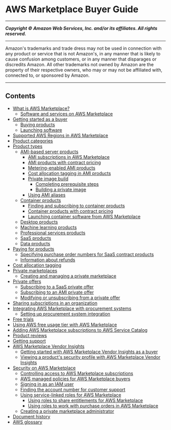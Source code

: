 # AWS Marketplace Buyer Guide

-----
*****Copyright &copy; Amazon Web Services, Inc. and/or its affiliates. All rights reserved.*****

-----
Amazon's trademarks and trade dress may not be used in
connection with any product or service that is not Amazon's,
in any manner that is likely to cause confusion among customers,
or in any manner that disparages or discredits Amazon. All other
trademarks not owned by Amazon are the property of their respective
owners, who may or may not be affiliated with, connected to, or
sponsored by Amazon.

-----
## Contents
+ [What is AWS Marketplace?](what-is-marketplace.md)
   + [Software and services on AWS Marketplace](buyer-software-and-services.md)
+ [Getting started as a buyer](buyer-getting-started.md)
   + [Buying products](buyer-subscribing-to-products.md)
   + [Launching software](buyer-launching-software.md)
+ [Supported AWS Regions in AWS Marketplace](supported-regions.md)
+ [Product categories](buyer-product-categories.md)
+ [Product types](buyer-product-types.md)
   + [AMI-based server products](buyer-server-products.md)
      + [AMI subscriptions in AWS Marketplace](buyer-ami-subscriptions.md)
      + [AMI products with contract pricing](buyer-ami-contracts.md)
      + [Metering-enabled AMI products](buyer-ami-metering-enabled-products.md)
      + [Cost allocation tagging in AMI products](cost-allocation-tagging-ami-marketplace.md)
      + [Private image build](buyer-private-image-build.md)
         + [Completing prerequisite steps](completing-prerequisite-steps.md)
         + [Building a private image](building-a-private-image.md)
      + [Using AMI aliases](buyer-ami-aliases.md)
   + [Container products](buyer-what-is-aws-marketplace-for-containers.md)
      + [Finding and subscribing to container products](buyer-finding-and-subscribing-to-container-products.md)
      + [Container products with contract pricing](buyer-container-contracts.md)
      + [Launching container software from AWS Marketplace](buyer-configuring-a-product.md)
   + [Desktop products](buyer-desktop-products.md)
   + [Machine learning products](product-types-machine-learning-products.md)
   + [Professional services products](buyer-proserv-products.md)
   + [SaaS products](buyer-saas-products.md)
   + [Data products](buyer-data-products.md)
+ [Paying for products](buyer-paying-for-products.md)
   + [Specifying purchase order numbers for SaaS contract products](buyer-purchase-orders.md)
   + [Information about refunds](buyer-refunds.md)
+ [Cost allocation tagging](cost-allocation-tagging.md)
+ [Private marketplaces](private-marketplace.md)
   + [Creating and managing a private marketplace](private-catalog-administration.md)
+ [Private offers](buyer-private-offers.md)
   + [Subscribing to a SaaS private offer](buyer-private-offers-subscribing-saas-private-offer.md)
   + [Subscribing to an AMI private offer](buyer-private-offers-subscribing-ami-private-offer.md)
   + [Modifying or unsubscribing from a private offer](buyer-private-offers-modifying.md)
+ [Sharing subscriptions in an organization](organizations-sharing.md)
+ [Integrating AWS Marketplace with procurement systems](procurement-system-integration.md)
   + [Setting up procurement system integration](procurement-system-integration-setup.md)
+ [Free trials](buyer-free-trials.md)
+ [Using AWS free usage tier with AWS Marketplace](buyer-aws-free-tier.md)
+ [Adding AWS Marketplace subscriptions to AWS Service Catalog](service-catalog.md)
+ [Product reviews](buyer-product-reviews.md)
+ [Getting support](buyer-support.md)
+ [AWS Marketplace Vendor Insights](buyer-vendor-insights.md)
   + [Getting started with AWS Marketplace Vendor Insights as a buyer](buyer-vendor-insights-getting-started.md)
   + [Viewing a product's security profile with AWS Marketplace Vendor Insights](buyer-vendor-view-profile.md)
+ [Security on AWS Marketplace](buyer-security.md)
   + [Controlling access to AWS Marketplace subscriptions](buyer-iam-users-groups-policies.md)
   + [AWS managed policies for AWS Marketplace buyers](buyer-security-iam-awsmanpol.md)
   + [Signing in as an IAM user](buyer-iam-user-login.md)
   + [Finding the account number for customer support](GettingSupport.md)
   + [Using service-linked roles for AWS Marketplace](buyer-using-service-linked-roles.md)
      + [Using roles to share entitlements for AWS Marketplace](buyer-using-service-linked-roles-license-manager.md)
      + [Using roles to work with purchase orders in AWS Marketplace](using-service-linked-roles-purchase-orders.md)
   + [Creating a private marketplace administrator](it-administrator.md)
+ [Document history](document-history.md)
+ [AWS glossary](glossary.md)